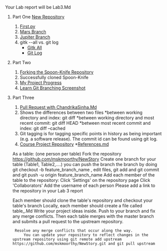 Your Lab report will be Lab3.Md
1. Part One [New Repository](https://github.com/sinhac/TrialRepoLabThree)
    1. [First.py](https://github.com/sinhac/TrialRepoLabThree/blob/master/first.py)
    2. [Mars Branch](https://github.com/sinhac/TrialRepoLabThree/tree/mars)
    3. [Jupiter Branch](https://github.com/sinhac/TrialRepoLabThree/tree/jupiter)
    4. gitk --all vs. git log
        * [Gitk All](https://github.com/sinhac/TrialRepoLabThree/blob/master/gitAll.png) 
        * [Git Log](https://github.com/sinhac/TrialRepoLabThree/blob/master/secondCommand.png)
2. Part Two
    1. [Forking the Spoon-Knife Repository](https://github.com/sinhac/TrialRepoLabThree)
    2. Successfully cloned Spoon-Knife
    3. [My Project Progress](https://github.com/sinhac/TrialRepoLabThree/blob/master/myprojectprogress.md)
    4. [Learn Git Branching Screenshot](https://github.com/sinhac/TrialRepoLabThree/blob/master/forking.PNG)
3. Part Three
    1. [Pull Request with ChandrikaSinha.Md](https://github.com/sinhac/TrialRepoLabThree/blob/master/ChandrikaSinha.md)
    2. Shows the differences between two files
        *between working directory and index: git diff
        *between working directory and most recent commit: git diff HEAD
        *between most recent commit and index: git diff –cached
    3. Git tagging is for tagging specific points in history as being important (e.g. a software release). The commit id can be found using git log.
    4. [Course Project Repository](https://github.com/sinhac/courseproject)
        *[References.md]()

    As a table: (one person per table)
        Fork the repository https://github.com/mskmoorthy/NewStory
        Create one branch for your table (Table1, Table2,....)
        you can push the branch the branch by doing git checkout -b feature_branch_name , edit files, git add and git commit and git push -u origin feature_branch_name
        Add each member of the table to the repository:
            Click 'Settings' on the repository page
            Click 'Collaborators'
            Add the username of each person
            Please add a link to the repository in your Lab 3 report

    Each member should clone the table's repository and checkout your table's branch
        Locally, each member should create a file called table_<number>.Md
            Write your project ideas inside.
        Push to your branch and fix any merge conflicts.
        Then each table merges with the master branch and submits a pull request to the upstream repository.

        Resolve any merge conflicts that occur along the way.
            You can update your repository to reflect changes in the upstream repository using git remote add upstream https://github.com/mskmoorthy/NewStory.git and git pull upstream